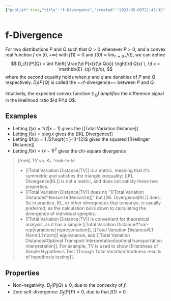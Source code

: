 ```yaml
---
{"publish":true,"title":"f-Divergence","created":"2023-05-09T21:45:32","modified":"2025-06-06T01:33:01","cssclasses":"","type":"note","sup":["[[Probability Theory]]"],"state":"done"}
---
```



# f-Divergence

For two distributions $P$ and $Q$ such that $Q>0$ whenever $P>0$, and a convex real function $f$ on $[0,+\infty)$ with $f(1) = 0$ and $f(0) = \lim_{ t \to 0+ }f(t)$, we can define
$$
D_{f}(P\|Q) = \int f\left( \frac{\d P(x)}{\d Q(x)} \right)\d  Q(x) \, \d x = \mathbb{E}_{q} f(p/q),
$$
where the second equality holds when $p$ and $q$ are densities of $P$ and $Q$ respectively. $D_{f}(P\| Q)$ is called the ==f-divergence== between $P$ and $Q$.

Intuitively, the expected convex function $\mathbb{E}_{Q}f$ *amplifies* the difference signal in the likelihood ratio $\d P/\d Q$.

## Examples

- Letting $f(x) = 1 /2|x-1|$ gives the [[Total Variation Distance]]
- Letting $f(x) = x \log x$ gives the [[KL Divergence]]
- Letting $f(x) = 1 /2(\sqrt{ t }-1)^{2}$ gives the squared [[Hellinger Distance]]
- Letting $f(x) = (x-1)^{2}$ gives the chi-square divergence

> [!rmk] TV vs. KL ^rmk-tv-kl
> - [[Total Variation Distance\|TV]] is a metric, meaning that it's symmetric and satisfies the triangle inequality; [[KL Divergence\|KL]] is not a metric, and does not satisfy these two properties.
> - [[Total Variation Distance\|TV]] does no "[[Total Variation Distance#^tensorize\|tensorize]]" but [[KL Divergence\|KL]] does. So in practice, KL, or other divergences that tensorize, is usually preferred, as the calculation boils down to calculating the divergence of individual samples.
> - [[Total Variation Distance\|TV]] is convenient for theoretical analysis, as it has a simple [[Total Variation Distance#^var-rep\|variational representation]], [[Total Variation Distance#L1 Norm\|L1 norm]] equivalence, and [[Total Variation Distance#Optimal Transport Interpretation\|optimal transportation interpretation]]. For example, TV is used to show [[Hardness of Simple Hypothesis Test Through Total Variation\|hardness results of hypothesis testing]].

## Properties

- Non-negativity: $D_{f}(P\|Q) \ge 0$, due to the convexity of $f$.
- Zero self-divergence: $D_{f}(P\|P) = 0$, due to that $f(1)=0$.

